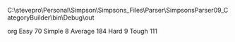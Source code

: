 C:\stevepro\Personal\Simpson\Simpsons_Files\Parser\SimpsonsParser09_CategoryBuilder\bin\Debug\out


org
Easy	 70
Simple	  8
Average	184
Hard	  9
Tough	111